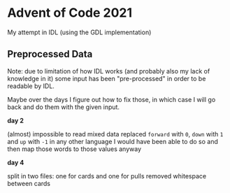 # Advent of Code 2021

My attempt in IDL (using the GDL implementation)

## Preprocessed Data

Note: due to limitation of how IDL works (and probably also my lack of knowledge in it) some input has been "pre-processed" in order to be readable by IDL.

Maybe over the days I figure out how to fix those, in which case I will go back and do them with the given input.

**day 2**

(almost) impossible to read mixed data
replaced `forward` with `0`, `down` with `1` and `up` with `-1`
in any other language I would have been able to do so and then map those words to those values anyway

**day 4**

split in two files: one for cards and one for pulls
removed whitespace between cards
